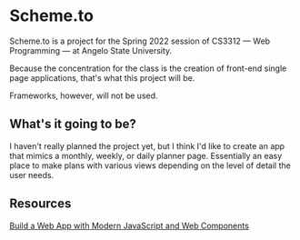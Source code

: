 # Scheme.to

Scheme.to is a project for the Spring 2022 session of CS3312 — Web Programming — at Angelo State University.

Because the concentration for the class is the creation of front-end single page applications, that's what this project will be.

Frameworks, however, will not be used.

## What's it going to be?

I haven't really planned the project yet, but I think I'd like to create an app that mimics a monthly, weekly, or daily planner page. Essentially an easy place to make plans with various views depending on the level of detail the user needs.

## Resources

[Build a Web App with Modern JavaScript and Web Components](https://www.sitepoint.com/build-frameworkless-web-app-modern-javascript-web-components/)